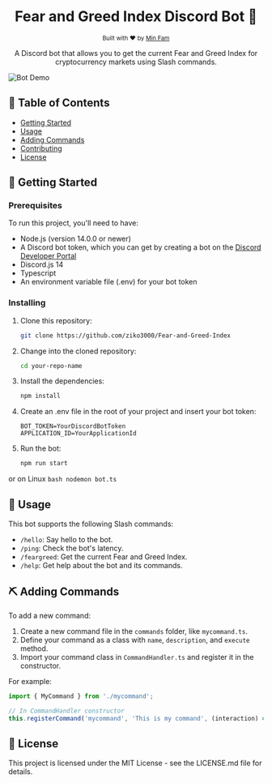 <h1 align="center">Fear and Greed Index Discord Bot 🤖</h1>

<div align="center">
  <sub>Built with ❤︎ by
  <a href="https://github.com/ziko3000">Min Fam</a>
  </sub>
</div>

<p align="center">
A Discord bot that allows you to get the current Fear and Greed Index for cryptocurrency markets using Slash commands.
</p>

![Bot Demo](demo.gif)

## 📝 Table of Contents

- [Getting Started](#getting_started)
- [Usage](#usage)
- [Adding Commands](#adding_commands)
- [Contributing](#contributing)
- [License](#license)

## 🏁 Getting Started <a name = "getting_started"></a>

### Prerequisites

To run this project, you'll need to have:

- Node.js (version 14.0.0 or newer)
- A Discord bot token, which you can get by creating a bot on the [Discord Developer Portal](https://discord.com/developers/applications)
- Discord.js 14
- Typescript
- An environment variable file (.env) for your bot token

### Installing

1. Clone this repository:

    ```bash
    git clone https://github.com/ziko3000/Fear-and-Greed-Index
    ```

2. Change into the cloned repository:

    ```bash
    cd your-repo-name
    ```

3. Install the dependencies:

    ```bash
    npm install
    ```

4. Create an .env file in the root of your project and insert your bot token:

    ```env
    BOT_TOKEN=YourDiscordBotToken
    APPLICATION_ID=YourApplicationId
    ```

5. Run the bot:

    ```bash
    npm run start

    ```
or on Linux
    ```bash
    nodemon bot.ts
    ```
## 🎈 Usage <a name = "usage"></a>

This bot supports the following Slash commands:

- `/hello`: Say hello to the bot.
- `/ping`: Check the bot's latency.
- `/feargreed`: Get the current Fear and Greed Index.
- `/help`: Get help about the bot and its commands.

## ⛏️ Adding Commands <a name = "adding_commands"></a>

To add a new command:

1. Create a new command file in the `commands` folder, like `mycommand.ts`.
2. Define your command as a class with `name`, `description`, and `execute` method.
3. Import your command class in `CommandHandler.ts` and register it in the constructor.

For example:

```typescript
import { MyCommand } from './mycommand';

// In CommandHandler constructor
this.registerCommand('mycommand', 'This is my command', (interaction) => new MyCommand().execute(interaction));
```

## 📄 License <a name = "license"></a>
This project is licensed under the MIT License - see the LICENSE.md file for details.

